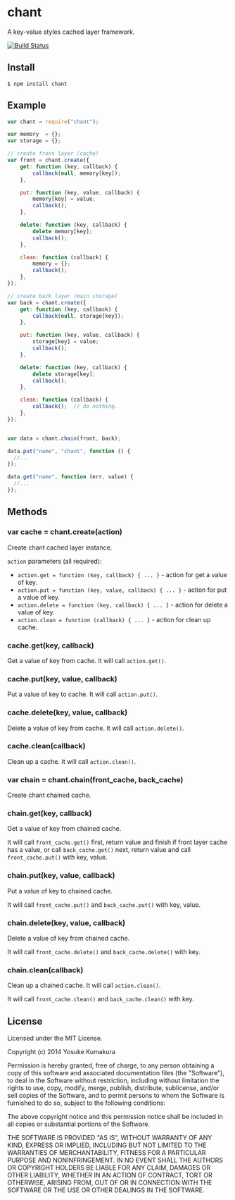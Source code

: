 chant
===========

A key-value styles cached layer framework.

[![Build Status](https://travis-ci.org/kumatch/chant.png?branch=master)](https://travis-ci.org/kumatch/chant)


Install
--------

    $ npm install chant


Example
--------

```javascript
var chant = require("chant");

var memory  = {};
var storage = {};

// create front layer (cache)
var front = chant.create({
    get: function (key, callback) {
        callback(null, memory[key]);
    },

    put: function (key, value, callback) {
        memory[key] = value;
        callback();
    },

    delete: function (key, callback) {
        delete memory[key];
        callback();
    },

    clean: function (callback) {
        memory = {};
        callback();
    },
});

// create back layer (main storage)
var back = chant.create({
    get: function (key, callback) {
        callback(null, storage[key]);
    },

    put: function (key, value, callback) {
        storage[key] = value;
        callback();
    },

    delete: function (key, callback) {
        delete storage[key];
        callback();
    },

    clean: function (callback) {
        callback();  // do nothing.
    },
});


var data = chant.chain(front, back);

data.put("name", "chant", function () {
  //...
});

data.get("name", function (err, value) {
  //...
});

```





Methods
-------

### var cache = chant.create(action)

Create chant cached layer instance.

`action` parameters (all required):

* `action.get = function (key, callback) { ... }` - action for get a value of key.
* `action.put = function (key, value, callback) { ... }` - action for put a value of key.
* `action.delete = function (key, callback) { ... }` - action for delete a value of key.
* `action.clean = function (callback) { ... }` - action for clean up cache.


### cache.get(key, callback)

Get a value of key from cache. It will call `action.get()`.

### cache.put(key, value, callback)

Put a value of key to cache. It will call `action.put()`.

### cache.delete(key, value, callback)

Delete a value of key from cache. It will call `action.delete()`.

### cache.clean(callback)

Clean up a cache. It will call `action.clean()`.


### var chain = chant.chain(front_cache, back_cache)

Create chant chained cache.

### chain.get(key, callback)

Get a value of key from chained cache.

It will call `front_cache.get()` first, return value and finish if front layer cache has a value, or call `back_cache.get()` next, return value and call `front_cache.put()` with key, value.

### chain.put(key, value, callback)

Put a value of key to chained cache.

It will call `front_cache.put()` and `back_cache.put()` with key, value.


### chain.delete(key, value, callback)

Delete a value of key from chained cache.

It will call `front_cache.delete()` and `back_cache.delete()` with key.


### chain.clean(callback)

Clean up a chained cache. It will call `action.clean()`.

It will call `front_cache.clean()` and `back_cache.clean()` with key.



License
--------

Licensed under the MIT License.

Copyright (c) 2014 Yosuke Kumakura

Permission is hereby granted, free of charge, to any person
obtaining a copy of this software and associated documentation
files (the "Software"), to deal in the Software without
restriction, including without limitation the rights to use,
copy, modify, merge, publish, distribute, sublicense, and/or sell
copies of the Software, and to permit persons to whom the
Software is furnished to do so, subject to the following
conditions:

The above copyright notice and this permission notice shall be
included in all copies or substantial portions of the Software.

THE SOFTWARE IS PROVIDED "AS IS", WITHOUT WARRANTY OF ANY KIND,
EXPRESS OR IMPLIED, INCLUDING BUT NOT LIMITED TO THE WARRANTIES
OF MERCHANTABILITY, FITNESS FOR A PARTICULAR PURPOSE AND
NONINFRINGEMENT. IN NO EVENT SHALL THE AUTHORS OR COPYRIGHT
HOLDERS BE LIABLE FOR ANY CLAIM, DAMAGES OR OTHER LIABILITY,
WHETHER IN AN ACTION OF CONTRACT, TORT OR OTHERWISE, ARISING
FROM, OUT OF OR IN CONNECTION WITH THE SOFTWARE OR THE USE OR
OTHER DEALINGS IN THE SOFTWARE.
